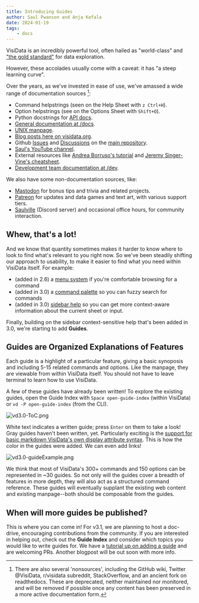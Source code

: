 ```yaml
---
title: Introducing Guides
author: Saul Pwanson and Anja Kefala
date: 2024-01-19
tags:
    - docs
---
```


VisiData is an incredibly powerful tool, often hailed as "world-class" and ["the gold standard"](https://news.ycombinator.com/item?id=38894276) for data exploration.

However, these accolades usually come with a caveat: it has "a steep learning curve".

Over the years, as we've invested in ease of use, we've amassed a wide range of documentation sources [^1]:

- Command helpstrings (seen on the Help Sheet with `z Ctrl+H`).
- Option helpstrings (see on the Options Sheet with `Shift+O`).
- Python docstrings for [API docs](https://visidata.org/docs/api).
- [General documentation at /docs](https://visidata.org/docs).
- [UNIX manpage](https://visidata.org/man).
- [Blog posts here on visidata.org](https://visidata.org/blog).
- Github [Issues](https://github.com/saulpw/visidata/issues) and [Discussions](https://github.com/saulpw/visidata/discussions) on the [main repository](https://github.com/saulpw/visidata/).
- [Saul's YouTube channel](https://youtube.com/@saulpw).
- External resources like [Andrea Borruso's tutorial](https://ondata.github.io/guidaVisiData/) and [Jeremy Singer-Vine's cheatsheet](https://jsvine.github.io/visidata-cheat-sheet/en/).
- [Development team documentation at /dev](https://github.com/saulpw/visidata/tree/develop/dev).

We also have some non-documentation sources, like:

- [Mastodon](https://fosstodon.org/@saulpw) for bonus tips and trivia and related projects.
- [Patreon](https://patreon.com/saulpw) for updates and data games and text art, with various support tiers.
- [Saulville](https://visidata.org/chat) (Discord server) and occasional office hours, for community interaction.

## Whew, that's a lot!

And we know that quantity sometimes makes it harder to know where to look to find what's relevant to you right now.  So we've been steadily shifting our approach to usability, to make it easier to find what you need within VisiData itself.  For example:

- (added in 2.6) a [menu system](https://youtu.be/QixtGeSbSLU?si=2Cd5TuZUiIGEfTwO) if you're comfortable browsing for a command
- (added in 3.0) a [command palette](https://github.com/saulpw/visidata/pull/2059) so you can fuzzy search for commands
- (added in 3.0) [sidebar help](https://github.com/saulpw/visidata/discussions/1733) so you can get more context-aware information about the current sheet or input.

Finally, building on the sidebar context-sensitive help that's been added in 3.0, we're starting to add **Guides**.

## Guides are Organized Explanations of Features

Each guide is a highlight of a particular feature, giving a basic synoposis and including 5-15 related commands and options. Like the manpage, they are viewable from within VisiData itself. You should not have to leave terminal to learn how to use VisiData.

A few of these guides have already been written! To explore the existing guides, open the Guide Index with `Space open-guide-index` (within VisiData) or `vd -P open-guide-index` (from the CLI).

![vd3.0-ToC.png](/blog/assets/vd3.0-ToC.png)

White text indicates a written guide; press `Enter` on them to take a look! Gray guides haven't been written, yet. Particularly exciting is the [support for basic markdown VisiData's own display attribute syntax](https://www.visidata.org/docs/api/guides#some-stylings-of-note). This is how the color in the guides were added. We can even add links!

![vd3.0-guideExample.png](/blog/assets/vd3.0-guideExample.png)

We think that most of VisiData's 300+ commands and 150 options can be represented in ~30 guides. So not only will the guides cover a breadth of features in more depth, they will also act as a structured command reference. These guides will eventually supplant the existing web content and existing manpage--both should be composable from the guides.

## When will more guides be published?

This is where you can come in! For v3.1, we are planning to host a doc-drive, encouraging contributions from the community. If you are interested in helping out, check out the **Guide Index** and consider which topics you would like to write guides for. We have a [tutorial up on adding a guide](https://www.visidata.org/docs/api/guides) and are welcoming PRs. Another blogpost will be out soon with more info.

[^1]: There are also several 'nonsources', including the GitHub wiki, Twitter @VisiData, r/visidata subreddit, StackOverflow, and an ancient fork on readthedocs.
    These are deprecated, neither maintained nor monitored, and will be removed if possible once any content has been preserved in a more active documentation form.
